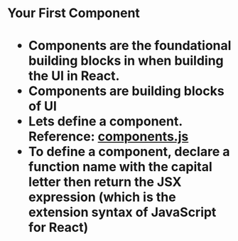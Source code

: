 <h1>Your First Component<h1>

- **Components** are the foundational building blocks in when building the UI in React.
- Components are building blocks of UI
- Lets define a component. Reference: [components.js](components.js)
- To define a component, declare a function name with the capital letter then return the JSX expression (which is the extension syntax of JavaScript for React)
